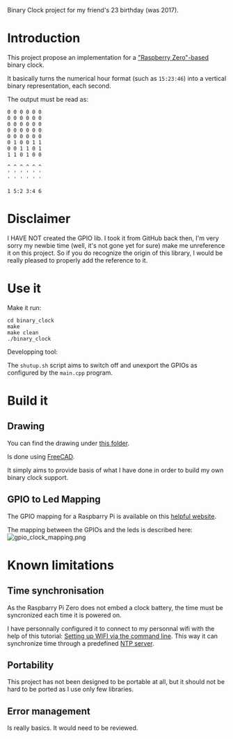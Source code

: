 Binary Clock project for my friend's 23 birthday (was 2017).

# Introduction

This project propose an implementation for a ["Raspberry Zero"-based] binary clock.

It basically turns the numerical hour format (such as `15:23:46`) into a vertical binary representation, each second.

The output must be read as:

```
0 0 0 0 0 0 
0 0 0 0 0 0 
0 0 0 0 0 0 
0 0 0 0 0 0 
0 0 0 0 0 0 
0 1 0 0 1 1 
0 0 1 1 0 1 
1 1 0 1 0 0
 
^ ^ ^ ^ ^ ^ 
' ' ' ' ' ' 
' ' ' ' ' '

1 5:2 3:4 6
```

# Disclaimer

I HAVE NOT created the GPIO lib. I took it from GitHub back then, I'm very sorry my newbie time (well, it's not gone yet for sure) make me unreference it on this project.
So if you do recognize the origin of this library, I would be really pleased to properly add the reference to it.

# Use it

Make it run:

```
cd binary_clock
make
make clean
./binary_clock
```

Developping tool:

The `shutup.sh` script aims to switch off and unexport the GPIOs as configured by the `main.cpp` program.

# Build it

## Drawing

You can find the drawing under [this folder].

Is done using [FreeCAD].

It simply aims to provide basis of what I have done in order to build my own binary clock support.

## GPIO to Led Mapping

The GPIO mapping for a Raspbarry Pi is available on this [helpful website].

The mapping between the GPIOs and the leds is described here:
![gpio_clock_mapping.png][mapping]

# Known limitations

## Time synchronisation

As the Raspbarry Pi Zero does not embed a clock battery, the time must be syncronized each time it is powered on.

I have personnally configured it to connect to my personnal wifi with the help of this tutorial: [Setting up WIFI via the command line].
This way it can synchronize time through a predefined [NTP server].

## Portability

This project has not been designed to be portable at all, but it should not be hard to be ported as I use only few libraries.

## Error management

Is really basics. It would need to be reviewed.


["Raspberry Zero"-based]: https://www.raspberrypi.org/products/raspberry-pi-zero-w/ "Raspberry Pi Zero W"
[this folder]: https://github.com/koyafull/binary_clock/doc/mechanical_drawing
[FreeCAD]: https://www.freecadweb.org/ "FreeCAD's homepage"
[Setting up WIFI via the command line]: https://www.raspberrypi.org/documentation/configuration/wireless/wireless-cli.md "Raspberry WIFI tutorial"
[NTP server]: https://en.wikipedia.org/wiki/Network_Time_Protocol "Wikipedia"
[helpful website]: https://pinout.xyz/

[mapping]: https://github/koyafull/binary_clock/doc/gpio_clock_mapping.png "gpio_clock_mapping.png"
